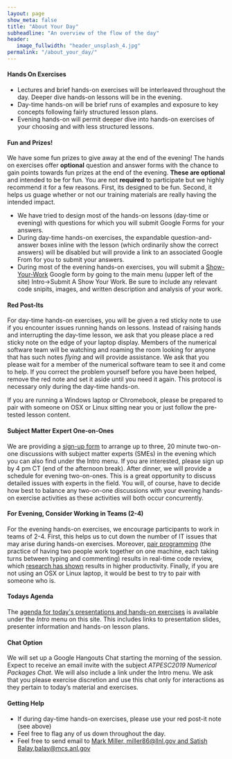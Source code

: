 ```yaml
---
layout: page
show_meta: false
title: "About Your Day"
subheadline: "An overview of the flow of the day"
header:
   image_fullwidth: "header_unsplash_4.jpg"
permalink: "/about_your_day/"
---
```


#### Hands On Exercises
* Lectures and brief hands-on exercises will be interleaved throughout the day.
Deeper dive hands-on lessons will be in the evening.
* Day-time hands-on will be brief runs of examples and exposure to key concepts
following fairly structured lesson plans.
* Evening hands-on will permit deeper dive into hands-on exercises of your choosing
and with less structured lessons.

#### Fun and Prizes!
We have some fun prizes to give away at the end of the evening! The hands on exercises
offer **optional** question and answer forms with the chance to gain points towards fun
prizes at the end of the evening. **These are optional** and intended to be for fun.
You are not **required** to participate but we highly recommend it for a few reasons.
First, its designed to be fun. Second, it helps us guage whether or not our training
materials are really having the intended impact.

* We have tried to design most of the hands-on lessons (day-time or evening) with
questions for which you will submit Google Forms for your answers.
* During day-time hands-on exercises, the expandable question-and-answer boxes
inline with the lesson (which ordinarily show the correct answers) will be disabled
but will provide a link to an associated Google From for you to submit your answers.
* During most of the evening hands-on exercises, you will submit a
[Show-Your-Work](https://goo.gl/forms/B7UFpBvEOJbC58oJ2) Google form by going to
the main menu (upper left of the site) Intro->Submit A Show Your Work. Be sure to
include any relevant code snipits, images, and written description and analysis
of your work.

#### Red Post-Its
For day-time hands-on exercises, you will be given a red sticky note to use if you encounter
issues running hands on lessons. Instead of raising hands and interrupting the day-time lesson,
we ask that you please place a red sticky note on the edge of your laptop display. Members
of the numerical software team will be watching and roaming the room looking for anyone that
has such notes _flying_ and will provide assistance. We ask that you please wait for a member
of the numerical software team to see it and come to help. If you correct the problem yourself
before you have been helped, remove the red note and set it aside until you need it again.
This protocol is necessary only during the day-time hands-on.

If you are running a Windows laptop or Chromebook, please be prepared to pair
with someone on OSX or Linux sitting near you or just follow the pre-tested lesson content.

#### Subject Matter Expert One-on-Ones
We are providing a [sign-up form](https://docs.google.com/forms/d/e/1FAIpQLScO1Yqwox6cbo0frQ9tJZMAWW8O8OLfhZm6ztbbC5gBI2Wn0g/viewform?usp=sf_link)
to arrange up to three, 20 minute two-on-one discussions with subject matter experts (SMEs)
in the evening which you can also find under the Intro menu. If you are interested,
please sign up by 4 pm CT (end of the afternoon break). After dinner, we will provide a
schedule for evening two-on-ones.  This is a great opportunity to discuss detailed issues
with experts in the field. You will, of course, have to decide how best to balance any
two-on-one discussions with your evening hands-on exercise activities as these activities
will both occur concurrently.

#### For Evening, Consider Working in Teams (2-4)
For the evening hands-on exercises, we encourage participants to work in teams of 2-4.
First, this helps us to cut down the number of IT issues that may arise during hands-on
exercises.  Moreover, [pair programming](https://en.wikipedia.org/wiki/Pair_programming)
(the practice of having two people work together
on one machine, each taking turns between typing and commenting) results in real-time
code review, which [research has shown](http://www.sciencedirect.com/science/article/pii/S0950584909000123)
results in higher productivity. Finally, if you are not using an OSX or Linux laptop, it would
be best to try to pair with someone who is.

#### Todays Agenda
The [agenda for today's presentations and hands-on exercises](atpesc_2019_agenda.md)
is available under the _Intro_ menu on this site. This includes links to presentation slides,
presenter information and hands-on lesson plans.

#### Chat Option
We will set up a Google Hangouts Chat starting the morning of the session. Expect to receive
an email invite with the subject _ATPESC2019 Numerical Packages Chat_. We will also include
a link under the Intro menu. We ask that you please exercise discretion and use this chat only
for interactions as they pertain to today’s material and exercises.

#### Getting Help
* If during day-time hands-on exercises, please use your red post-it note (see above)
* Feel free to flag any of us down throughout the day.
* Feel free to send email to
[Mark Miller, miller86@llnl.gov and Satish Balay,balay@mcs.anl.gov](mailto:balay@mcs.anl.gov,miller86@llnl.gov?subject=ATPESC2019%20Tech%20Support)
